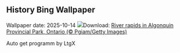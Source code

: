 ## History Bing Wallpaper
Wallpaper date: 2025-10-14
![](https://www.bing.com/th?id=OHR.AlgonParkOnt_EN-CA8810326454_UHD.jpg&w=1000)Download: [River rapids in Algonquin Provincial Park, Ontario (© Pgiam/Getty Images)](https://www.bing.com/th?id=OHR.AlgonParkOnt_EN-CA8810326454_UHD.jpg)

Auto get programm by LtgX
